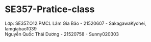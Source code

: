 ﻿# SE357-Pratice-class

Lớp: SE357.O12.PMCL
Lâm Gia Bảo - 21520607 - SakagawaKyohei, lamgiabao1039<br/> <!--Do sử dụng nhầm acc-->
Nguyễn Quốc Thái Dương - 21520758 - Sunny020303
